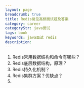 ```yaml
---
layout: page
breadcrumb: true
title: Redis常见高频面试题及答案
category: career
categoryStr: java面试
tags: book
keywords: java面试 redis
description: 
---
```



1. Redis常用数据结构和命令有哪些？
2. Redis底层数据结构，原理？
3. Redis持久化机制？
4. Redis集群方案？优缺点？
5. 